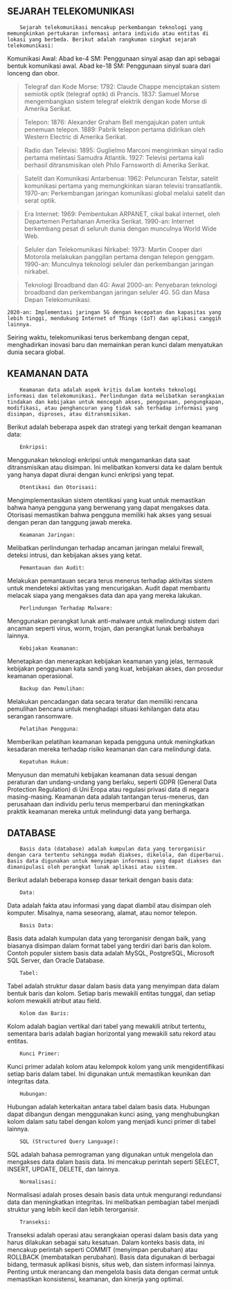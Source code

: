  ## SEJARAH TELEKOMUNIKASI

        Sejarah telekomunikasi mencakup perkembangan teknologi yang memungkinkan pertukaran informasi antara individu atau entitas di lokasi yang berbeda. Berikut adalah rangkuman singkat sejarah telekomunikasi:
  Komunikasi Awal:
  Abad ke-4 SM: Penggunaan sinyal asap dan api sebagai bentuk komunikasi awal.
  Abad ke-18 SM: Penggunaan sinyal suara dari lonceng dan obor.
  
> Telegraf dan Kode Morse:
  1792: Claude Chappe menciptakan sistem semiotik optik (telegraf optik) di Prancis.
  1837: Samuel Morse mengembangkan sistem telegraf elektrik dengan kode Morse di Amerika Serikat.
  
> Telepon:
  1876: Alexander Graham Bell mengajukan paten untuk penemuan telepon.
  1889: Pabrik telepon pertama didirikan oleh Western Electric di Amerika Serikat.

> Radio dan Televisi:
  1895: Guglielmo Marconi mengirimkan sinyal radio pertama melintasi Samudra Atlantik.
  1927: Televisi pertama kali berhasil ditransmisikan oleh Philo Farnsworth di Amerika Serikat.

> Satelit dan Komunikasi Antarbenua:
  1962: Peluncuran Telstar, satelit komunikasi pertama yang memungkinkan siaran televisi transatlantik.
  1970-an: Perkembangan jaringan komunikasi global melalui satelit dan serat optik.

> Era Internet:
  1969: Pembentukan ARPANET, cikal bakal internet, oleh Departemen Pertahanan Amerika Serikat.
  1990-an: Internet berkembang pesat di seluruh dunia dengan munculnya World Wide Web.

> Seluler dan Telekomunikasi Nirkabel:
  1973: Martin Cooper dari Motorola melakukan panggilan pertama dengan telepon genggam.
  1990-an: Munculnya teknologi seluler dan perkembangan jaringan nirkabel.

> Teknologi Broadband dan 4G:
  Awal 2000-an: Penyebaran teknologi broadband dan perkembangan jaringan seluler 4G.
  5G dan Masa Depan Telekomunikasi:

    2020-an: Implementasi jaringan 5G dengan kecepatan dan kapasitas yang lebih tinggi, mendukung Internet of Things (IoT) dan aplikasi canggih lainnya.
Seiring waktu, telekomunikasi terus berkembang dengan cepat, menghadirkan inovasi baru dan memainkan peran kunci dalam menyatukan dunia secara global.

## KEAMANAN DATA

        Keamanan data adalah aspek kritis dalam konteks teknologi informasi dan telekomunikasi. Perlindungan data melibatkan serangkaian tindakan dan kebijakan untuk mencegah akses, penggunaan, pengungkapan, modifikasi, atau penghancuran yang tidak sah terhadap informasi yang disimpan, diproses, atau ditransmisikan.

Berikut adalah beberapa aspek dan strategi yang terkait dengan keamanan data:

        Enkripsi:
Menggunakan teknologi enkripsi untuk mengamankan data saat ditransmisikan atau disimpan. Ini melibatkan konversi data ke dalam bentuk yang hanya dapat diurai dengan kunci enkripsi yang tepat.
        
        Otentikasi dan Otorisasi:
Mengimplementasikan sistem otentikasi yang kuat untuk memastikan bahwa hanya pengguna yang berwenang yang dapat mengakses data. Otorisasi memastikan bahwa pengguna memiliki hak akses yang sesuai dengan peran dan tanggung jawab mereka.
        
        Keamanan Jaringan:
Melibatkan perlindungan terhadap ancaman jaringan melalui firewall, deteksi intrusi, dan kebijakan akses yang ketat.
        
        Pemantauan dan Audit:
Melakukan pemantauan secara terus menerus terhadap aktivitas sistem untuk mendeteksi aktivitas yang mencurigakan. Audit dapat membantu melacak siapa yang mengakses data dan apa yang mereka lakukan.
       
        Perlindungan Terhadap Malware:
Menggunakan perangkat lunak anti-malware untuk melindungi sistem dari ancaman seperti virus, worm, trojan, dan perangkat lunak berbahaya lainnya.
       
        Kebijakan Keamanan:
Menetapkan dan menerapkan kebijakan keamanan yang jelas, termasuk kebijakan penggunaan kata sandi yang kuat, kebijakan akses, dan prosedur keamanan operasional.
     
        Backup dan Pemulihan:
Melakukan pencadangan data secara teratur dan memiliki rencana pemulihan bencana untuk menghadapi situasi kehilangan data atau serangan ransomware.
       
        Pelatihan Pengguna:
Memberikan pelatihan keamanan kepada pengguna untuk meningkatkan kesadaran mereka terhadap risiko keamanan dan cara melindungi data.
        
        Kepatuhan Hukum:
Menyusun dan mematuhi kebijakan keamanan data sesuai dengan peraturan dan undang-undang yang berlaku, seperti GDPR (General Data Protection Regulation) di Uni Eropa atau regulasi privasi data di negara masing-masing.
Keamanan data adalah tantangan terus-menerus, dan perusahaan dan individu perlu terus memperbarui dan meningkatkan praktik keamanan mereka untuk melindungi data yang berharga.

## DATABASE
        Basis data (database) adalah kumpulan data yang terorganisir dengan cara tertentu sehingga mudah diakses, dikelola, dan diperbarui. Basis data digunakan untuk menyimpan informasi yang dapat diakses dan dimanipulasi oleh perangkat lunak aplikasi atau sistem.
Berikut adalah beberapa konsep dasar terkait dengan basis data:

        Data:
Data adalah fakta atau informasi yang dapat diambil atau disimpan oleh komputer. Misalnya, nama seseorang, alamat, atau nomor telepon.
       
        Basis Data:
Basis data adalah kumpulan data yang terorganisir dengan baik, yang biasanya disimpan dalam format tabel yang terdiri dari baris dan kolom. Contoh populer sistem basis data adalah MySQL, PostgreSQL, Microsoft SQL Server, dan Oracle Database.
       
        Tabel:
Tabel adalah struktur dasar dalam basis data yang menyimpan data dalam bentuk baris dan kolom. Setiap baris mewakili entitas tunggal, dan setiap kolom mewakili atribut atau field.
       
        Kolom dan Baris:
Kolom adalah bagian vertikal dari tabel yang mewakili atribut tertentu, sementara baris adalah bagian horizontal yang mewakili satu rekord atau entitas.
      
        Kunci Primer:
Kunci primer adalah kolom atau kelompok kolom yang unik mengidentifikasi setiap baris dalam tabel. Ini digunakan untuk memastikan keunikan dan integritas data.
       
        Hubungan:
Hubungan adalah keterkaitan antara tabel dalam basis data. Hubungan dapat dibangun dengan menggunakan kunci asing, yang menghubungkan kolom dalam satu tabel dengan kolom yang menjadi kunci primer di tabel lainnya.
      
        SQL (Structured Query Language):
SQL adalah bahasa pemrograman yang digunakan untuk mengelola dan mengakses data dalam basis data. Ini mencakup perintah seperti SELECT, INSERT, UPDATE, DELETE, dan lainnya.
      
        Normalisasi:
Normalisasi adalah proses desain basis data untuk mengurangi redundansi data dan meningkatkan integritas. Ini melibatkan pembagian tabel menjadi struktur yang lebih kecil dan lebih terorganisir.
      
        Transeksi:
Transeksi adalah operasi atau serangkaian operasi dalam basis data yang harus dilakukan sebagai satu kesatuan. Dalam konteks basis data, ini mencakup perintah seperti COMMIT (menyimpan perubahan) atau ROLLBACK (membatalkan perubahan).
Basis data digunakan di berbagai bidang, termasuk aplikasi bisnis, situs web, dan sistem informasi lainnya. Penting untuk merancang dan mengelola basis data dengan cermat untuk memastikan konsistensi, keamanan, dan kinerja yang optimal.













